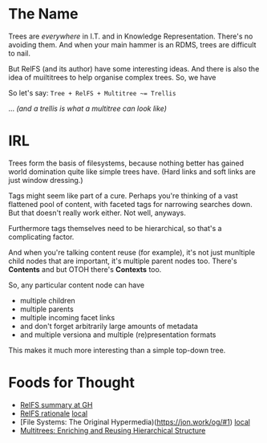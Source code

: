 # The Name

Trees are *everywhere* in I.T. and in Knowledge Representation.
There's no avoiding them. And when your main hammer is an RDMS,
trees are difficult to nail.

But RelFS (and its author) have some interesting ideas. And there
is also the idea of muiltitrees to help organise complex trees.
So, we have

So let's say: `Tree + RelFS + Multitree ~= Trellis`

... _(and a trellis is what a multitree can look like)_

# IRL

Trees form the basis of filesystems, because nothing better
has gained world domination quite like simple trees have.
(Hard links and soft links are just window dressing.)

Tags might seem like part of a cure. Perhaps you're thinking
of a vast flattened pool of content, with faceted tags for
narrowing searches down. But that doesn't really work either.
Not well, anyways.

Furthermore tags themselves need to be hierarchical, so that's
a complicating factor.							

And when you're talking content reuse (for example), it's not
just munltiple child nodes that are important, it's multiple
parent nodes too. There's **Contents** and but OTOH there's
**Contexts** too.

So, any particular content node can have
- multiple children
- multiple parents
- multiple incoming facet links
- and don't forget arbitrarily large amounts of metadata
- and multiple versiona and multiple (re)presentation formats 

This makes it much more interesting than a simple top-down tree.

# Foods for Thought

- [RelFS summary at GH](https://github.com/nayuki/Relational-File-System)
- [RelFS rationale](https://www.nayuki.io/page/designing-better-file-organization-around-tags-not-hierarchies) [local]()
- [File Systems: The Original Hypermedia)(https://jon.work/og/#1) [local]()
- [Multitrees: Enriching and Reusing Hierarchical Structure](https://adrenaline.ucsd.edu/kirsh/Articles/In_Process/MultiTrees.pdf)

